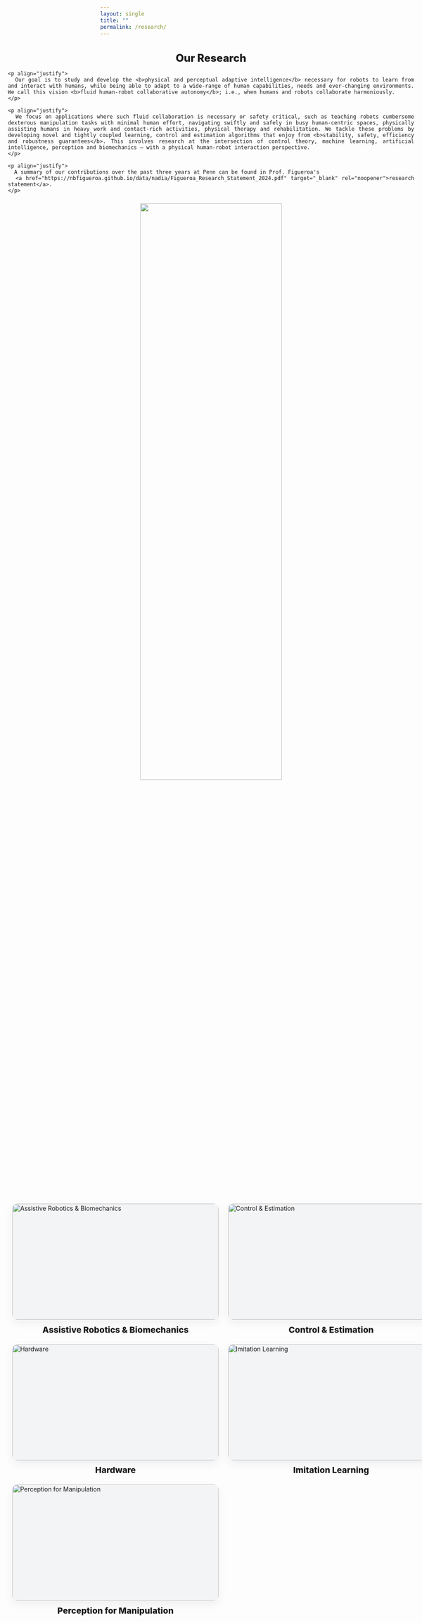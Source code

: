 ```yaml
---
layout: single
title: ""
permalink: /research/
---
```


<!-- ===== FULL-WIDTH INTRO ===== -->
<section class="rb-fullbleed">
  <div class="rb-intro">
    <h1>Our Research</h1>

    <p align="justify">
      Our goal is to study and develop the <b>physical and perceptual adaptive intelligence</b> necessary for robots to learn from and interact with humans, while being able to adapt to a wide-range of human capabilities, needs and ever-changing environments. We call this vision <b>fluid human-robot collaborative autonomy</b>; i.e., when humans and robots collaborate harmoniously.
    </p>

    <p align="justify">
      We focus on applications where such fluid collaboration is necessary or safety critical, such as teaching robots cumbersome dexterous manipulation tasks with minimal human effort, navigating swiftly and safely in busy human-centric spaces, physically assisting humans in heavy work and contact-rich activities, physical therapy and rehabilitation. We tackle these problems by developing novel and tightly coupled learning, control and estimation algorithms that enjoy from <b>stability, safety, efficiency and robustness guarantees</b>. This involves research at the intersection of control theory, machine learning, artificial intelligence, perception and biomechanics — with a physical human-robot interaction perspective.
    </p>

    <p align="justify">
      A summary of our contributions over the past three years at Penn can be found in Prof. Figueroa's
      <a href="https://nbfigueroa.github.io/data/nadia/Figueroa_Research_Statement_2024.pdf" target="_blank" rel="noopener">research statement</a>.
    </p>
  </div>

  <p align="center">
    <img src="{{ site.baseurl }}/assets/images/research-thursts.png" style="width:58%; max-width:820px;">
  </p>
</section>

<!-- ===== FULL-WIDTH GRID (not clickable) ===== -->
<section class="rb-grid">
  <div class="rb-card">
    <div class="rb-img">
      <img src="{{ site.baseurl }}/assets/images/Assistive_Robotics.JPG" alt="Assistive Robotics & Biomechanics">
    </div>
    <h3>Assistive Robotics &amp; Biomechanics</h3>
  </div>

  <div class="rb-card">
    <div class="rb-img">
      <img src="{{ site.baseurl }}/assets/images/Control_Estimation.JPG" alt="Control & Estimation">
    </div>
    <h3>Control &amp; Estimation</h3>
  </div>

  <div class="rb-card">
    <div class="rb-img">
      <img src="{{ site.baseurl }}/assets/images/hardware.JPG" alt="Hardware">
    </div>
    <h3>Hardware</h3>
  </div>

  <div class="rb-card">
    <div class="rb-img">
      <img src="{{ site.baseurl }}/assets/images/Imitation_Learning.JPG" alt="Imitation Learning">
    </div>
    <h3>Imitation Learning</h3>
  </div>

  <div class="rb-card">
    <div class="rb-img">
      <img src="{{ site.baseurl }}/assets/images/Perception_for_manipulation.JPG" alt="Perception for Manipulation">
    </div>
    <h3>Perception for Manipulation</h3>
  </div>
</section>

<style>
/* 🔕 Hide the Minimal Mistakes pager on this page */
.pagination{ display:none !important; }

/* 🔕 Hide RSS/Feed icon on this page only (robust selectors; no :has needed) */
.page__footer-follow .social-icons a[href$="feed.xml"],
.page__footer-follow .social-icons a[href*="/feed"],
.page__footer-follow .social-icons .fa-rss,
.page__footer-follow .social-icons a[aria-label*="Feed"],
.page__footer-follow .social-icons a[title*="Feed"]{
  display:none !important;
}

/* keep the theme’s top spacing small */
.main .page__content { padding-top: 0.4rem; }

/* ---------- FULL-BLEED INTRO ---------- */
.rb-fullbleed{
  width: 100vw;
  margin-left: calc(50% - 50vw);
}
.rb-intro{
  max-width: 1000px;                   /* narrower */
  margin: 0 auto 1.4rem;
  padding: 0 18px;
  text-align: justify;
  text-justify: inter-word;
}
.rb-intro h1{
  text-align: center;
  margin-bottom: 0.7rem;
  font-weight: 800;
  font-size: clamp(1.2rem, 1.0vw + 0.9rem, 1.55rem);  /* smaller heading */
}
.rb-intro p{
  margin: 0 auto;
  line-height: 1.6;
  max-width: 860px;
  font-size: clamp(0.88rem, 0.35vw + 0.75rem, 0.98rem); /* smaller body text */
}

/* ---------- FULL-BLEED GRID (smaller cards) ---------- */
.rb-grid{
  width: 100vw;
  margin-left: calc(50% - 50vw);
  padding: 0 clamp(10px, 3.6vw, 28px);        /* less side padding */
  display: grid;
  gap: clamp(14px, 2.2vw, 26px);              /* tighter gaps */

  /* 3 columns wide screens, each at least 300px (down again) */
  grid-template-columns: repeat(3, minmax(300px, 1fr));
  justify-items: center;
}

/* fallbacks for smaller screens */
@media (max-width: 1100px){
  .rb-grid{ grid-template-columns: repeat(2, minmax(280px, 1fr)); }
}
@media (max-width: 760px){
  .rb-grid{ grid-template-columns: minmax(240px, 1fr); }
}

/* ---------- CARD (no link wrapper) ---------- */
.rb-card{
  width: 100%;
  max-width: 540px;                      /* down from 640px */
  display: flex;
  flex-direction: column;
  align-items: center;
  color: inherit;
}

/* image frame — smaller */
.rb-img{
  width: 100%;
  aspect-ratio: 16 / 9;
  border-radius: 12px;
  overflow: hidden;
  box-shadow: 0 8px 22px rgba(0,0,0,.06);
  background: #f3f4f6;
  display: flex;
  align-items: center;
  justify-content: center;
}
.rb-img img{
  width: 100%;
  height: 100%;
  object-fit: cover;
  display: block;
  transition: transform .28s ease, filter .28s ease;
}

.rb-card:hover .rb-img img{
  transform: scale(1.015);
  filter: brightness(1.02);
}

.rb-card h3{
  margin: 0.65rem 0 0;
  text-align: center;
  font-size: clamp(0.98rem, 1vw + .6rem, 1.28rem); /* smaller title */
  font-weight: 800;
}
</style>

